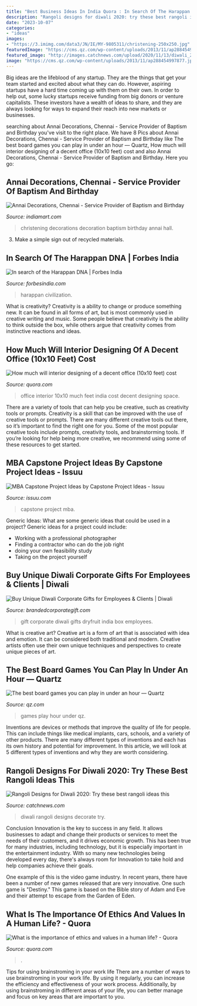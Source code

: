```yaml
---
title: "Best Business Ideas In India Quora : In Search Of The Harappan Dna"
description: "Rangoli designs for diwali 2020: try these best rangoli ideas this"
date: "2023-10-07"
categories:
- "ideas"
images:
- "https://3.imimg.com/data3/JN/IE/MY-9805311/christening-250x250.jpg"
featuredImage: "https://cms.qz.com/wp-content/uploads/2013/11/ap288454997877.jpg?quality=75&amp;strip=all&amp;w=1400"
featured_image: "http://images.catchnews.com/upload/2020/11/13/diwali_204586.jpg"
image: "https://cms.qz.com/wp-content/uploads/2013/11/ap288454997877.jpg?quality=75&amp;strip=all&amp;w=1400"
---
```



Big ideas are the lifeblood of any startup. They are the things that get your team started and excited about what they can do. However, aspiring startups have a hard time coming up with them on their own. In order to help out, some lucky startups receive funding from big donors or venture capitalists. These investors have a wealth of ideas to share, and they are always looking for ways to expand their reach into new markets or businesses.

	

		
searching about Annai Decorations, Chennai - Service Provider of Baptism and Birthday you've visit to the right place. We have 8 Pics about Annai Decorations, Chennai - Service Provider of Baptism and Birthday like The best board games you can play in under an hour — Quartz, How much will interior designing of a decent office (10x10 feet) cost and also Annai Decorations, Chennai - Service Provider of Baptism and Birthday. Here you go:
		
    
## Annai Decorations, Chennai - Service Provider Of Baptism And Birthday

<img loading=lazy src="https://3.imimg.com/data3/JN/IE/MY-9805311/christening-250x250.jpg" onerror="this.onerror=null;this.src='https://tse4.mm.bing.net/th?id=OIP.oJHbGuZR4ypONrC0G-mbJwHaHa&amp;pid=15.1';" alt="Annai Decorations, Chennai - Service Provider of Baptism and Birthday">

_Source: indiamart.com_

>christening decorations decoration baptism birthday annai hall. 

	

3. Make a simple sign out of recycled materials.

    
## In Search Of The Harappan DNA | Forbes India

<img loading=lazy src="http://www.forbesindia.com/media/images/2015/Jun/img_81679_harppan_civilization_sm.jpg" onerror="this.onerror=null;this.src='https://tse1.mm.bing.net/th?id=OIP.6TOZeOypMVIVbgI7VyHoCgAAAA&amp;pid=15.1';" alt="In search of the Harappan DNA | Forbes India">

_Source: forbesindia.com_

>harappan civilization. 

	

What is creativity?
Creativity is a ability to change or produce something new. It can be found in all forms of art, but is most commonly used in creative writing and music. Some people believe that creativity is the ability to think outside the box, while others argue that creativity comes from instinctive reactions and ideas.

    
## How Much Will Interior Designing Of A Decent Office (10x10 Feet) Cost

<img loading=lazy src="https://qph.fs.quoracdn.net/main-qimg-4523abcb2b4d3a1e97fb1b9489804120" onerror="this.onerror=null;this.src='https://tse2.mm.bing.net/th?id=OIP.RSOryytNOh6X-xuUiYBBIAHaJ4&amp;pid=15.1';" alt="How much will interior designing of a decent office (10x10 feet) cost">

_Source: quora.com_

>office interior 10x10 much feet india cost decent designing space. 

	

There are a variety of tools that can help you be creative, such as creativity tools or prompts.
Creativity is a skill that can be improved with the use of creative tools or prompts. There are many different creative tools out there, so it’s important to find the right one for you. Some of the most popular creative tools include prompts, creativity tools, and brainstorming tools. If you’re looking for help being more creative, we recommend using some of these resources to get started.

    
## MBA Capstone Project Ideas By Capstone Project Ideas - Issuu

<img loading=lazy src="https://image.isu.pub/170726123612-58c2917c9ad20aa8d5823f6c5f68d567/jpg/page_1.jpg" onerror="this.onerror=null;this.src='https://tse3.mm.bing.net/th?id=OIP.1GP6OYp8KllqN6ZPTlAUGAHaKe&amp;pid=15.1';" alt="MBA Capstone Project Ideas by Capstone Project Ideas - Issuu">

_Source: issuu.com_

>capstone project mba. 

	

Generic Ideas: What are some generic ideas that could be used in a project?
Generic ideas for a project could include: 
- Working with a professional photographer 
- Finding a contractor who can do the job right 
- doing your own feasibility study 
- Taking on the project yourself

    
## Buy Unique Diwali Corporate Gifts For Employees &amp; Clients | Diwali

<img loading=lazy src="http://www.brandedcorporategift.com/campaign/camp-img/dryfruit-gift-pack.jpg" onerror="this.onerror=null;this.src='https://tse4.mm.bing.net/th?id=OIP.dkGOtJL1S7BaaMd6Zu4b6wHaHa&amp;pid=15.1';" alt="Buy Unique Diwali Corporate Gifts for Employees &amp; Clients | Diwali">

_Source: brandedcorporategift.com_

>gift corporate diwali gifts dryfruit india box employees. 

	

What is creative art?
Creative art is a form of art that is associated with idea and emotion. It can be considered both traditional and modern. Creative artists often use their own unique techniques and perspectives to create unique pieces of art.

    
## The Best Board Games You Can Play In Under An Hour — Quartz

<img loading=lazy src="https://cms.qz.com/wp-content/uploads/2013/11/ap288454997877.jpg?quality=75&amp;strip=all&amp;w=1400" onerror="this.onerror=null;this.src='https://tse1.mm.bing.net/th?id=OIP.d1CxSBELhe11zuP1BbnJ4QHaEK&amp;pid=15.1';" alt="The best board games you can play in under an hour — Quartz">

_Source: qz.com_

>games play hour under qz. 

	

Inventions are devices or methods that improve the quality of life for people. This can include things like medical implants, cars, schools, and a variety of other products. There are many different types of inventions and each has its own history and potential for improvement. In this article, we will look at 5 different types of inventions and why they are worth considering.

    
## Rangoli Designs For Diwali 2020: Try These Best Rangoli Ideas This

<img loading=lazy src="http://images.catchnews.com/upload/2020/11/13/diwali_204586.jpg" onerror="this.onerror=null;this.src='https://tse1.mm.bing.net/th?id=OIP.oylcDx2HYzekgB4vB_PT2wHaEQ&amp;pid=15.1';" alt="Rangoli Designs for Diwali 2020: Try these best rangoli ideas this">

_Source: catchnews.com_

>diwali rangoli designs decorate try. 

	

Conclusion
Innovation is the key to success in any field. It allows businesses to adapt and change their products or services to meet the needs of their customers, and it drives economic growth.
This has been true for many industries, including technology, but it is especially important in the entertainment industry. With so many new technologies being developed every day, there's always room for Innovation to take hold and help companies achieve their goals.

One example of this is the video game industry. In recent years, there have been a number of new games released that are very innovative. One such game is "Destiny." This game is based on the Bible story of Adam and Eve and their attempt to escape from the Garden of Eden.

    
## What Is The Importance Of Ethics And Values In A Human Life? - Quora

<img loading=lazy src="https://qph.fs.quoracdn.net/main-qimg-1986e6d343b89cbe63735bc4feada123" onerror="this.onerror=null;this.src='https://tse2.mm.bing.net/th?id=OIP.ntIR87_1qsyfIWoY0tBv6QAAAA&amp;pid=15.1';" alt="What is the importance of ethics and values in a human life? - Quora">

_Source: quora.com_

>. 

	

Tips for using brainstroming in your work life
There are a number of ways to use brainstroming in your work life. By using it regularly, you can increase the efficiency and effectiveness of your work process. Additionally, by using brainstroming in different areas of your life, you can better manage and focus on key areas that are important to you.

